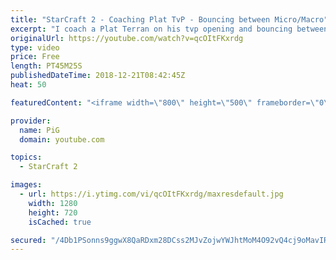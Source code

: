 ```yaml
---
title: "StarCraft 2 - Coaching Plat TvP - Bouncing between Micro/Macro"
excerpt: "I coach a Plat Terran on his tvp opening and bouncing between micro and macro -- Watch live at https://www.twitch.tv/x5_pig"
originalUrl: https://youtube.com/watch?v=qcOItFKxrdg
type: video
price: Free
length: PT45M25S
publishedDateTime: 2018-12-21T08:42:45Z
heat: 50

featuredContent: "<iframe width=\"800\" height=\"500\" frameborder=\"0\" src=\"https://www.youtube.com/embed/qcOItFKxrdg\" allow=\"accelerometer; autoplay; encrypted-media; gyroscope; picture-in-picture\" allowfullscreen></iframe>"

provider:
  name: PiG
  domain: youtube.com

topics:
  - StarCraft 2

images:
  - url: https://i.ytimg.com/vi/qcOItFKxrdg/maxresdefault.jpg
    width: 1280
    height: 720
    isCached: true

secured: "/4Db1PSonns9ggwX8QaRDxm28DCss2MJvZojwYWJhtMoM4O92vQ4cj9oMavIRWt8dxOWgyPL21ITudjFk7pL78zayWmvceT7dg183+zcUxJHxxIWFduR4hHriCKAuaXvIvuxx//ZGVBY5RkgWLjbOVBEa8BBnqJCyQqv2TAVOJ6ZHv/g0vwmeBqQh9/Fnb1ajjUxevMzfmUvTXB/79a38Jjrcc/97ctVNBwL+4iyHLtFHzob6CIaVDU6M6QrmEXyEK0Er787EuGmNVSuPpc9KuRM50WjVvGyL+We8CfE7z+PxRXauZoxc0UUKZk07xfOzc4HEFkdmaP9d4PzsdiC1bdwT7eNX7mOadDfQb/wJLMnAQy+dCCy2z+NpWVT+FOkCMYZJXMhWVfiZDiSvIsi1+EgFXngCOBlsZsCFLLx45s=;Www/ko0UGtKf4hHCK0xAjg=="
---
```


